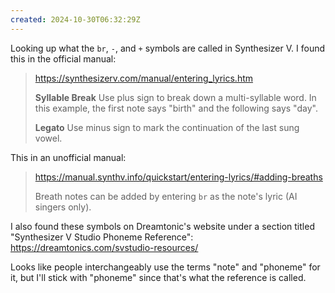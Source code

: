 ```yaml
---
created: 2024-10-30T06:32:29Z
---
```


Looking up what the `br`, `-`, and `+` symbols are called in Synthesizer V. I found this in the official manual:

> https://synthesizerv.com/manual/entering_lyrics.htm
>
> **Syllable Break**
> Use plus sign to break down a multi-syllable word. In this example, the first note says "birth" and the following says "day".
>
> **Legato**
> Use minus sign to mark the continuation of the last sung vowel.

This in an unofficial manual:

> https://manual.synthv.info/quickstart/entering-lyrics/#adding-breaths
>
> Breath notes can be added by entering `br` as the note's lyric (AI singers only).

I also found these symbols on Dreamtonic's website under a section titled "Synthesizer V Studio
Phoneme Reference": https://dreamtonics.com/svstudio-resources/

Looks like people interchangeably use the terms "note" and "phoneme" for it, but I'll stick with "phoneme" since that's what the reference is called.
